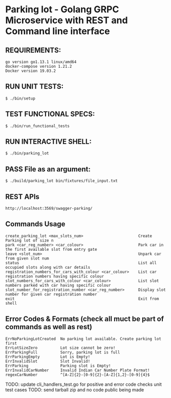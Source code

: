 # Parking lot - Golang GRPC Microservice with REST and Command line interface

## REQUIREMENTS:
```
go version go1.13.1 linux/amd64
docker-compose version 1.21.2
Docker version 19.03.2
```

## RUN UNIT TESTS:
```
$ ./bin/setup
```

## TEST FUNCTIONAL SPECS:
```
$ ./bin/run_functional_tests
```

## RUN INTERACTIVE SHELL:
```
$ ./bin/parking_lot
```

## PASS File as an argument:
```
$ ./build/parking_lot bin/fixtures/file_input.txt
```

## REST APIs
```
http://localhost:3569/swagger-parking/
```

## Commands Usage
```
create_parking_lot <max_slots_num>                        Create Parking lot of size n
park <car_reg_number> <car_colour>                        Park car in the first available slot from entry gate
leave <slot_num>                                          Unpark car from given slot num
status                                                    List all occupied slots along with car details
registration_numbers_for_cars_with_colour <car_colour>    List car registration numbers having specific colour
slot_numbers_for_cars_with_colour <car_colour>            List slot numbers parked with car having specific colour
slot_number_for_registration_number <car_reg_number>      Display slot number for given car registration number
exit                                                      Exit from shell
```

## Error Codes & Formats (check all muct be part of commands as well as rest)
```
ErrNoParkingLotCreated  No parking lot available. Create parking lot first
ErrLotSizeZero          Lot size cannot be zero!
ErrParkingFull          Sorry, parking lot is full
ErrParkingEmpty         Lot is Empty!
ErrInvalidSlot          Slot Invalid!
ErrParking              Parking slot is Empty!
ErrInvalidCarNumber     Invalid Indian Car Number Plate Format!
regexCarNumber          ^[A-Z]{2}-[0-9]{2}-[A-Z]{1,2}-[0-9]{4}$
```

TODO: update cli_handlers_test.go for positive and error code checks unit test cases
TODO: send tarball zip and no code public being made
